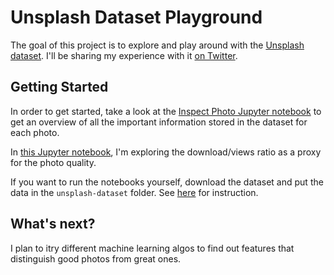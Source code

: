# Unsplash Dataset Playground

The goal of this project is to explore and play around with the [Unsplash dataset](https://unsplash.com/data). I'll be sharing my experience with it [on Twitter](https://twitter.com/haltakov).

## Getting Started

In order to get started, take a look at the [Inspect Photo Jupyter notebook](scripts/inspect_photo.ipynb) to get an overview of all the important information stored in the dataset for each photo.

In [this Jupyter notebook](scripts/explore_download_view_ratio.ipynb), I'm exploring the download/views ratio as a proxy for the photo quality.

If you want to run the notebooks yourself, download the dataset and put the data in the `unsplash-dataset` folder. See [here](unsplash-dataset/README.md) for instruction.

## What's next?

I plan to itry different machine learning algos to find out features that distinguish good photos from great ones.
